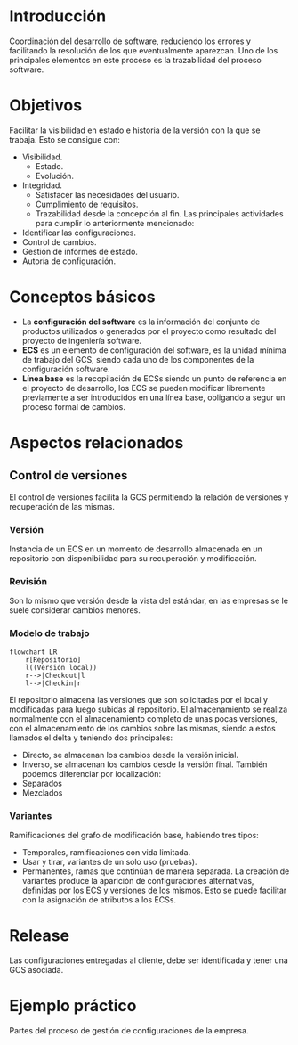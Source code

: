 # Introducción
Coordinación del desarrollo de software, reduciendo los errores y facilitando la resolución de los que eventualmente aparezcan. Uno de los principales elementos en este proceso es la trazabilidad del proceso software.
# Objetivos
Facilitar la visibilidad en estado e historia de la versión con la que se trabaja. Esto se consigue con:
- Visibilidad.
	- Estado.
	- Evolución.
- Integridad.
	- Satisfacer las necesidades del usuario.
	- Cumplimiento de requisitos.
	- Trazabilidad desde la concepción al fin.
Las principales actividades para cumplir lo anteriormente mencionado:
- Identificar las configuraciones.
- Control de cambios.
- Gestión de informes de estado.
- Autoría de configuración.
# Conceptos básicos
- La **configuración del software** es la información del conjunto de productos utilizados o generados por el proyecto como resultado del proyecto de ingeniería software.
- **ECS** es un elemento de configuración del software, es la unidad mínima de trabajo del GCS, siendo cada uno de los componentes de la configuración software.
- **Línea base** es la recopilación de ECSs siendo un punto de referencia en el proyecto de desarrollo, los ECS se pueden modificar libremente previamente a ser introducidos en una línea base, obligando a segur un proceso formal de cambios.
# Aspectos relacionados
## Control de versiones
El control de versiones facilita la GCS permitiendo la relación de versiones y recuperación de las mismas.
### Versión
Instancia de un ECS en un momento de desarrollo almacenada en un repositorio con disponibilidad para su recuperación y modificación.
### Revisión
Son lo mismo que versión desde la vista del estándar, en las empresas se le suele considerar cambios menores.
### Modelo de trabajo
```mermaid
flowchart LR
	r[Repositorio]
	l((Versión local))
	r-->|Checkout|l
	l-->|Checkin|r
```
El repositorio almacena las versiones que son solicitadas por el local y modificadas para luego subidas al repositorio. El almacenamiento se realiza normalmente con el almacenamiento completo de unas pocas versiones, con el almacenamiento de los cambios sobre las mismas, siendo a estos llamados el delta y teniendo dos principales:
- Directo, se almacenan los cambios desde la versión inicial.
- Inverso, se almacenan los cambios desde la versión final.
También podemos diferenciar por localización:
- Separados
- Mezclados
### Variantes
Ramificaciones del grafo de modificación base, habiendo tres tipos:
- Temporales, ramificaciones con vida limitada.
- Usar y tirar, variantes de un solo uso (pruebas).
- Permanentes, ramas que continúan de manera separada.
La creación de variantes produce la aparición de configuraciones alternativas, definidas por los ECS y versiones de los mismos. Esto se puede facilitar con la asignación de atributos a los ECSs.
# Release
Las configuraciones entregadas al cliente, debe ser identificada y tener una GCS asociada.
# Ejemplo práctico
Partes del proceso de gestión de configuraciones de la empresa. 